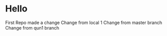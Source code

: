 # Hello
First Repo
made a change
Change from local 1
Change from master branch
Change from qun1 branch

